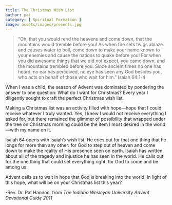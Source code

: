 ```yaml
---
title: The Christmas Wish List
author: pat
category: [ Spiritual Formation ]
image: assets/images/presents.jpg
---
```

<blockquote>“Oh, that you would rend the heavens and come down, that the mountains would tremble before you! As when fire sets twigs ablaze and causes water to boil, come down to make your name known to your enemies and cause the nations to quake before you! For when you did awesome things that we did not expect, you came down, and the mountains trembled before you. Since ancient times no one has heard, no ear has perceived, no eye has seen any God besides you, who acts on behalf of those who wait for him.” Isaiah 64:1-4</blockquote>
When I was a child, the season of Advent was dominated by pondering the answer to one question: What do I want for Christmas? Every year I diligently sought to craft the perfect Christmas wish list.

Making a Christmas list was an activity filled with hope—hope that I could receive whatever I truly wanted. Yes, I knew I would not receive everything I asked for, but there remained the glimmer of possibility that wrapped under the tree on Christmas morning could be the item I most desired in the world—with my name on it.

Isaiah 64 opens with Isaiah’s wish list. He cries out for that one thing that he longs for more than any other: for God to step out of heaven and come down to make the reality of His presence seen on earth. Isaiah has written about all of the tragedy and injustice he has seen in the world. He calls out for the one thing that could set everything right: for God to come and be among us.

Advent calls us to wait in hope that God is breaking into the world. In light of this hope, what will be on your Christmas list this year?

-Rev. Dr. Pat Hannon, from <em>The Indiana Wesleyan University Advent Devotional Guide 2011</em>
